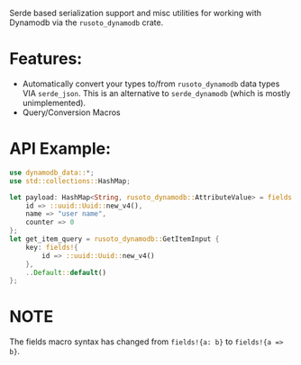 Serde based serialization support and misc utilities for working with Dynamodb via the `rusoto_dynamodb` crate.

# Features:
* Automatically convert your types to/from `rusoto_dynamodb` data types VIA `serde_json`. This is an alternative to `serde_dynamodb` (which is mostly unimplemented).
* Query/Conversion Macros


# API Example:

```rust
use dynamodb_data::*;
use std::collections::HashMap;

let payload: HashMap<String, rusoto_dynamodb::AttributeValue> = fields!{
    id => ::uuid::Uuid::new_v4(),
    name => "user name",
    counter => 0
};
let get_item_query = rusoto_dynamodb::GetItemInput {
    key: fields!{
        id => ::uuid::Uuid::new_v4()
    },
    ..Default::default()
};
```

# NOTE

The fields macro syntax has changed from `fields!{a: b}` to `fields!{a => b}`.